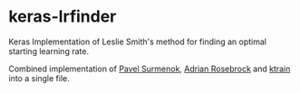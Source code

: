 # keras-lrfinder
Keras Implementation of Leslie Smith's method for finding an optimal starting learning rate.

Combined implementation of [Pavel Surmenok](https://github.com/surmenok/keras_lr_finder), [Adrian Rosebrock](https://pyimagesearch.com/2019/08/05/keras-learning-rate-finder/) and [ktrain](https://github.com/amaiya/ktrain) into a single file.
